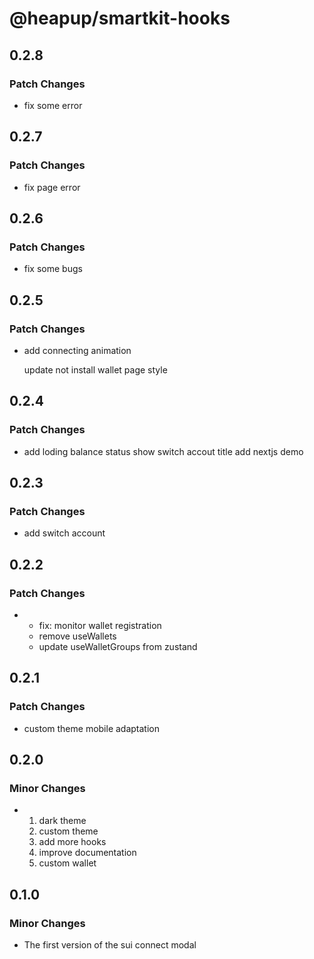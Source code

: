 # @heapup/smartkit-hooks

## 0.2.8

### Patch Changes

- fix some error

## 0.2.7

### Patch Changes

- fix page error

## 0.2.6

### Patch Changes

- fix some bugs

## 0.2.5

### Patch Changes

- add connecting animation

  update not install wallet page style

## 0.2.4

### Patch Changes

- add loding balance status
  show switch accout title
  add nextjs demo

## 0.2.3

### Patch Changes

- add switch account

## 0.2.2

### Patch Changes

- - fix: monitor wallet registration
  - remove useWallets
  - update useWalletGroups from zustand

## 0.2.1

### Patch Changes

- custom theme
  mobile adaptation

## 0.2.0

### Minor Changes

- 1. dark theme
  2. custom theme
  3. add more hooks
  4. improve documentation
  5. custom wallet

## 0.1.0

### Minor Changes

- The first version of the sui connect modal
